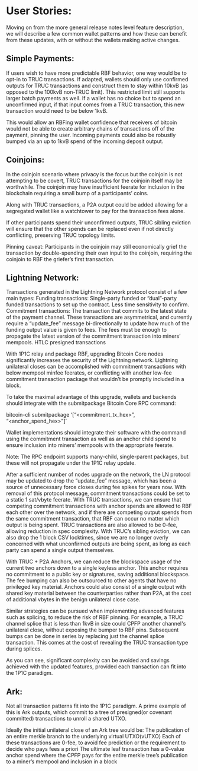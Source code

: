 # User Stories:

Moving on from the more general release notes level feature description, we will describe a few common wallet patterns and how these can benefit from these updates, with or without the wallets making active changes.

## Simple Payments:

If users wish to have more predictable RBF behavior, one way would be to opt-in to TRUC transactions. If adapted, wallets should only use confirmed outputs for TRUC transactions and construct them to stay within 10kvB (as opposed to the 100kvB non-TRUC limit). This restricted limit still supports larger batch payments as well. If a wallet has no choice but to spend an unconfirmed input, if that input comes from a TRUC transaction, this new transaction would need to be below 1kvB.

This would allow an RBFing wallet confidence that receivers of bitcoin would not be able to create arbitrary chains of transactions off of the payment, pinning the user. Incoming payments could also be robustly bumped via an up to 1kvB spend of the incoming deposit output.

## Coinjoins:

In the coinjoin scenario where privacy is the focus but the coinjoin is not attempting to be covert, TRUC transactions for the coinjoin itself may be worthwhile. The coinjoin may have insufficient feerate for inclusion in the blockchain requiring a small bump of a participants’ coins.

Along with TRUC transactions, a P2A output could be added allowing for a segregated wallet like a watchtower to pay for the transaction fees alone.

If other participants spend their unconfirmed outputs, TRUC sibling eviction will ensure that the other spends can be replaced even if not directly conflicting, preserving TRUC topology limits.

Pinning caveat: Participants in the coinjoin may still economically grief the transaction by double-spending their own input to the coinjoin, requiring the coinjoin to RBF the griefer’s first transaction.

## Lightning Network:

Transactions generated in the Lightning Network protocol consist of a few main types:
Funding transactions: Single-party funded or “dual”-party funded transactions to set up the contract. Less time sensitivity to confirm.
Commitment transactions: The transaction that commits to the latest state of the payment channel. These transactions are asymmetrical, and currently require a “update_fee” message bi-directionally to update how much of the funding output value is given to fees. The fees must be enough to propagate the latest version of the commitment transaction into miners’ mempools. 
HTLC presigned transactions

With 1P1C relay and package RBF, upgrading Bitcoin Core nodes significantly increases the security of the Lightning network. Lightning unilateral closes can be accomplished with commitment transactions with below mempool minfee feerates, or conflicting with another low-fee commitment transaction package that wouldn’t be promptly included in a block.

To take the maximal advantage of this upgrade, wallets and backends should integrate with the submitpackage Bitcoin Core RPC command:

bitcoin-cli submitpackage ‘[“<commitment_tx_hex>”, “<anchor_spend_hex>”]’

Wallet implementations should integrate their software with the command using the commitment transaction as well as an anchor child spend to ensure inclusion into miners’ mempools with the appropriate feerate.

Note: The RPC endpoint supports many-child, single-parent packages, but these will not propagate under the 1P1C relay update.

After a sufficient number of nodes upgrade on the network, the LN protocol may be updated to drop the “update_fee” message, which has been a source of unnecessary force closes during fee spikes for years now. With removal of this protocol message, commitment transactions could be set to a static 1 sat/vbyte feerate. 
With TRUC transactions, we can ensure that competing commitment transactions with anchor spends are allowed to RBF each other over the network, and if there are competing output spends from the same commitment transaction, that RBF can occur no matter which output is being spent. TRUC transactions are also allowed to be 0-fee, allowing reduction in spec complexity. With TRUC’s sibling eviction, we can also drop the 1 block CSV locktimes, since we are no longer overly concerned with what unconfirmed outputs are being spent, as long as each party can spend a single output themselves.

With TRUC + P2A Anchors, we can reduce the blockspace usage of the current two anchors down to a single keyless anchor. This anchor requires no commitment to a public key or  signatures, saving additional blockspace. The fee bumping can also be outsourced to other agents that have no privileged key material. Anchors could also consist of a single output with shared key material between the counterparties rather than P2A, at the cost of additional vbytes in the benign unilateral close case.

Similar strategies can be pursued when implementing advanced features such as splicing, to reduce the risk of RBF pinning. For example, a TRUC channel splice that is less than 1kvB in size could CPFP another channel's unilateral close, without exposing the bumper to RBF pins. Subsequent bumps can be done in series by replacing just the channel splice transaction. This comes at the cost of revealing the TRUC transaction type during splices.

As you can see, significant complexity can be avoided and savings achieved with the updated features, provided each transaction can fit into the 1P1C paradigm.

## Ark:

Not all transaction patterns fit into the 1P1C paradigm. A prime example of this is Ark outputs, which commit to a tree of presigned(or covenant committed) transactions to unroll a shared UTXO.

Ideally the initial unilateral close of an Ark tree would be:
The publication of an entire merkle branch to the underlying virtual UTXO(vUTXO)
Each of these transactions are 0-fee, to avoid fee prediction or the requirement to decide who pays fees a priori
The ultimate leaf transaction has a 0-value anchor spend where the CPFP pays for the entire merkle tree’s publication to a miner’s mempool and inclusion in a block
